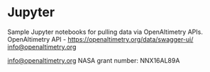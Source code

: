 # Jupyter
Sample Jupyter notebooks for pulling data via OpenAltimetry APIs.
OpenAltimetry API - https://openaltimetry.org/data/swagger-ui/
info@openaltimetry.org

info@openaltimetry.org
NASA grant number: NNX16AL89A

